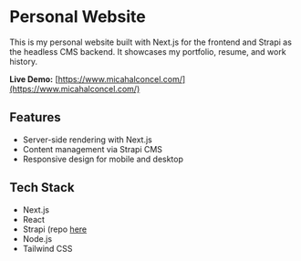 # Personal Website

This is my personal website built with Next.js for the frontend and Strapi as the headless CMS backend. It showcases my portfolio, resume, and work history.

**Live Demo:** [https://www.micahalconcel.com/](https://www.micahalconcel.com/)

## Features

- Server-side rendering with Next.js  
- Content management via Strapi CMS  
- Responsive design for mobile and desktop

## Tech Stack

- Next.js  
- React  
- Strapi (repo [here](https://github.com/lnvaderZlM/personal-website-strapi)
- Node.js  
- Tailwind CSS


